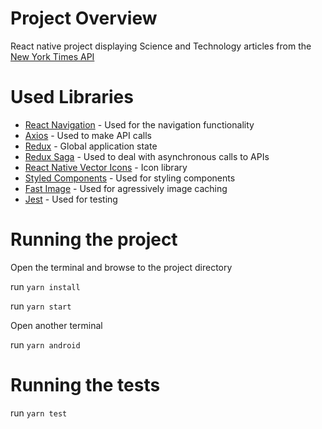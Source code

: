 # Project Overview
React native project displaying Science and Technology articles from the [New York Times API](https://developer.nytimes)

# Used Libraries
* [React Navigation](https://reactnavigation.org/) - Used for the navigation functionality
* [Axios](https://github.com/axios/axios) - Used to make API calls
* [Redux](https://redux.js.org/) - Global application state
* [Redux Saga](https://github.com/redux-saga/redux-saga) - Used to deal with asynchronous calls to APIs
* [React Native Vector Icons](https://github.com/oblador/react-native-vector-icons) - Icon library
* [Styled Components](https://styled-components.com/) - Used for styling components
* [Fast Image](https://github.com/DylanVann/react-native-fast-image) - Used for agressively image caching
* [Jest](https://jestjs.io/docs/en/getting-started.html) - Used for testing

# Running the project

Open the terminal and browse to the project directory

run `yarn install`

run `yarn start`

Open another terminal

run `yarn android`


# Running the tests

run `yarn test`